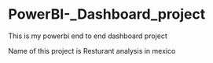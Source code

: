# PowerBI-_Dashboard_project
This is my powerbi end to end dashboard project


Name of this project is Resturant analysis in mexico

